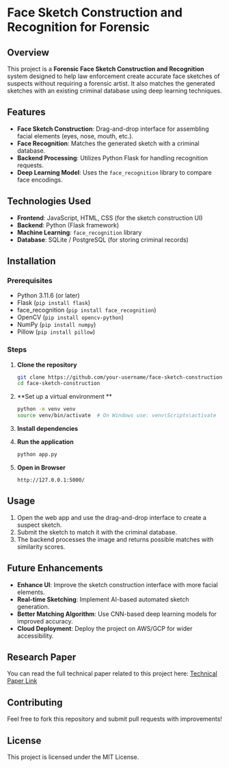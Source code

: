 # Face Sketch Construction and Recognition for Forensic

## Overview
This project is a **Forensic Face Sketch Construction and Recognition** system designed to help law enforcement create accurate face sketches of suspects without requiring a forensic artist. It also matches the generated sketches with an existing criminal database using deep learning techniques.

## Features
- **Face Sketch Construction**: Drag-and-drop interface for assembling facial elements (eyes, nose, mouth, etc.).
- **Face Recognition**: Matches the generated sketch with a criminal database.
- **Backend Processing**: Utilizes Python Flask for handling recognition requests.
- **Deep Learning Model**: Uses the `face_recognition` library to compare face encodings.

## Technologies Used
- **Frontend**: JavaScript, HTML, CSS (for the sketch construction UI)
- **Backend**: Python (Flask framework)
- **Machine Learning**: `face_recognition` library
- **Database**: SQLite / PostgreSQL (for storing criminal records)

## Installation
### Prerequisites
- Python 3.11.6 (or later)
- Flask (`pip install flask`)
- face_recognition (`pip install face_recognition`)
- OpenCV (`pip install opencv-python`)
- NumPy (`pip install numpy`)
- Pillow (`pip install pillow`)

### Steps
1. **Clone the repository**
   ```sh
   git clone https://github.com/your-username/face-sketch-construction.git
   cd face-sketch-construction
   ```
2. **Set up a virtual environment **
   ```sh
   python -m venv venv
   source venv/bin/activate  # On Windows use: venv\Scripts\activate
   ```
3. **Install dependencies**
  
4. **Run the application**
   ```sh
   python app.py
   ```
5. **Open in Browser**
   ```
   http://127.0.0.1:5000/
   ```

## Usage
1. Open the web app and use the drag-and-drop interface to create a suspect sketch.
2. Submit the sketch to match it with the criminal database.
3. The backend processes the image and returns possible matches with similarity scores.

## Future Enhancements
- **Enhance UI**: Improve the sketch construction interface with more facial elements.
- **Real-time Sketching**: Implement AI-based automated sketch generation.
- **Better Matching Algorithm**: Use CNN-based deep learning models for improved accuracy.
- **Cloud Deployment**: Deploy the project on AWS/GCP for wider accessibility.

## Research Paper
You can read the full technical paper related to this project here: [Technical Paper Link](https://ijsrem.com/download/face-sketch-construction-and-recognition-for-forensic/)

## Contributing
Feel free to fork this repository and submit pull requests with improvements!

## License
This project is licensed under the MIT License.
